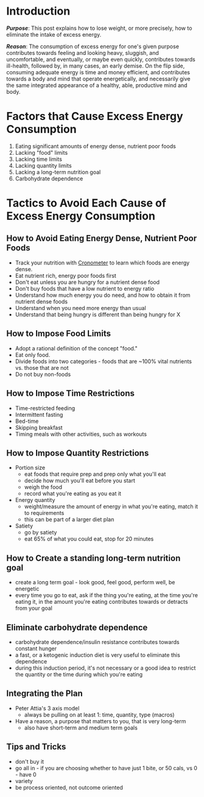 <!--losing_weight.md-->

# Introduction

***Purpose***: This post explains how to lose weight, or more precisely, how to eliminate the intake of excess energy.

***Reason***: The consumption of excess energy for one's given purpose contributes towards feeling and looking heavy, sluggish, and uncomfortable, and eventually, or maybe even quickly, contributes towards ill-health, followed by, in many cases, an early demise. On the flip side, consuming adequate energy is time and money efficient, and contributes towards a body and mind that operate energetically, and necessarily give the same integrated appearance of a healthy, able, productive mind and body.

# Factors that Cause Excess Energy Consumption
1. Eating significant amounts of energy dense, nutrient poor foods
2. Lacking "food" limits
3. Lacking time limits
4. Lacking quantity limits
5. Lacking a long-term nutrition goal
6. Carbohydrate dependence

# Tactics to Avoid Each Cause of Excess Energy Consumption
## How to Avoid Eating Energy Dense, Nutrient Poor Foods
- Track your nutrition with [Cronometer](https://cronometer.com) to learn which foods are energy dense.
- Eat nutrient rich, energy poor foods first
- Don't eat unless you are hungry for a nutrient dense food
- Don't buy foods that have a low nutrient to energy ratio
- Understand how much energy you do need, and how to obtain it from nutrient dense foods
- Understand when you need more energy than usual
- Understand that being hungry is different than being hungry for X

## How to Impose Food Limits
- Adopt a rational definition of the concept "food."
- Eat only food.
- Divide foods into two categories - foods that are ~100% vital nutrients vs. those that are not
- Do not buy non-foods

## How to Impose Time Restrictions
- Time-restricted feeding
- Intermittent fasting
- Bed-time
- Skipping breakfast
- Timing meals with other activities, such as workouts

## How to Impose Quantity Restrictions
- Portion size
  - eat foods that require prep and prep only what you'll eat
  - decide how much you'll eat before you start
  - weigh the food
  - record what you're eating as you  eat it
- Energy quantity
  - weight/measure the amount of energy in what you're eating, match it to requirements
  - this can be part of a larger diet plan
- Satiety
  - go by satiety
  - eat 65% of what you could eat, stop for 20 minutes

## How to Create a standing long-term nutrition goal
- create a long term goal - look good, feel good, perform well, be energetic
- every time you go to eat, ask if the thing you're eating, at the time you're eating it, in the amount you're eating contributes towards or detracts from your goal

## Eliminate carbohydrate dependence
- carbohydrate dependence/insulin resistance contributes towards constant hunger
- a fast, or a ketogenic induction diet is very useful to eliminate this dependence
- during this induction period, it's not necessary or a good idea to restrict the quantity or the time during which you're eating

## Integrating the Plan
- Peter Attia's 3 axis model
  - always be pulling on at least 1: time, quantity, type (macros)
- Have a reason, a purpose that matters to you, that is very long-term
  - also have short-term and medium term goals

## Tips and Tricks
- don't buy it
- go all in - if you are choosing whether to have just 1 bite, or 50 cals, vs 0 - have 0
- variety
- be process oriented, not outcome oriented

